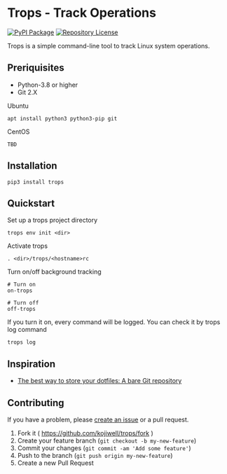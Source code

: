 # Trops - Track Operations
[![PyPI Package](https://img.shields.io/pypi/v/trops)](https://pypi.org/project/trops/)
[![Repository License](https://img.shields.io/badge/license-MIT-brightgreen.svg)](LICENSE)

Trops is a simple command-line tool to track Linux system operations.

## Preriquisites

- Python-3.8 or higher
- Git 2.X

Ubuntu

    apt install python3 python3-pip git

CentOS

    TBD

## Installation

    pip3 install trops

## Quickstart

Set up a trops project directory

    trops env init <dir>

Activate trops

    . <dir>/trops/<hostname>rc
    
Turn on/off background tracking

    # Turn on
    on-trops

    # Turn off
    off-trops

If you turn it on, every command will be logged. You can check it by trops log command

    trops log

## Inspiration

- [The best way to store your dotfiles: A bare Git repository](https://www.atlassian.com/git/tutorials/dotfiles)

## Contributing

If you have a problem, please [create an issue](https://github.com/kojiwell/trops/issues/new) or a pull request.

1. Fork it ( https://github.com/kojiwell/trops/fork )
2. Create your feature branch (`git checkout -b my-new-feature`)
3. Commit your changes (`git commit -am 'Add some feature'`)
4. Push to the branch (`git push origin my-new-feature`)
5. Create a new Pull Request